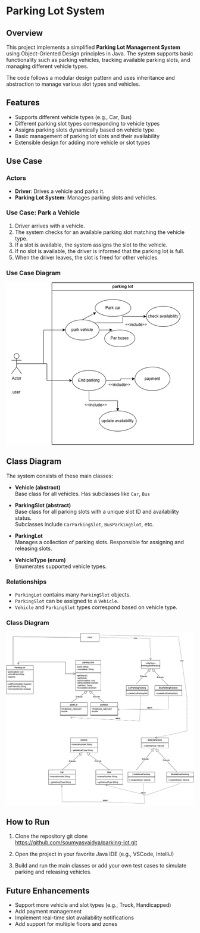# Parking Lot System

## Overview

This project implements a simplified **Parking Lot Management System** using Object-Oriented Design principles in Java. The system supports basic functionality such as parking vehicles, tracking available parking slots, and managing different vehicle types.

The code follows a modular design pattern and uses inheritance and abstraction to manage various slot types and vehicles.

## Features

- Supports different vehicle types (e.g., Car, Bus)
- Different parking slot types corresponding to vehicle types
- Assigns parking slots dynamically based on vehicle type
- Basic management of parking lot slots and their availability
- Extensible design for adding more vehicle or slot types

## Use Case

### Actors

- **Driver**: Drives a vehicle and parks it.
- **Parking Lot System**: Manages parking slots and vehicles.

### Use Case: Park a Vehicle

1. Driver arrives with a vehicle.
2. The system checks for an available parking slot matching the vehicle type.
3. If a slot is available, the system assigns the slot to the vehicle.
4. If no slot is available, the driver is informed that the parking lot is full.
5. When the driver leaves, the slot is freed for other vehicles.

### Use Case Diagram

![Use Case Diagram](./docs/usecase.drawio.png)

## Class Diagram

The system consists of these main classes:

- **Vehicle (abstract)**  
  Base class for all vehicles. Has subclasses like `Car`, `Bus` 

- **ParkingSlot (abstract)**  
  Base class for all parking slots with a unique slot ID and availability status.  
  Subclasses include `CarParkingSlot`, `BusParkingSlot`, etc.

- **ParkingLot**  
  Manages a collection of parking slots. Responsible for assigning and releasing slots.

- **VehicleType (enum)**  
  Enumerates supported vehicle types.

### Relationships

- `ParkingLot` contains many `ParkingSlot` objects.
- `ParkingSlot` can be assigned to a `Vehicle`.
- `Vehicle` and `ParkingSlot` types correspond based on vehicle type.

### Class Diagram

![Class Diagram](./docs/classdiagram.png)

## How to Run

1. Clone the repository
git clone https://github.com/soumyasvaidya/parking-lot.git

2. Open the project in your favorite Java IDE (e.g., VSCode, IntelliJ)

3. Build and run the main classes or add your own test cases to simulate parking and releasing vehicles.

## Future Enhancements

- Support more vehicle and slot types (e.g., Truck, Handicapped)
- Add payment management
- Implement real-time slot availability notifications
- Add support for multiple floors and zones

